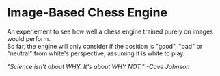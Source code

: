# Image-Based Chess Engine
 An experiement to see how well a chess engine trained purely on images would perform.<br>
 So far, the engine will only consider if the position is "good", "bad" or "neutral" from white's perspective, assuming it is white to play.<br>

 *"Science isn't about WHY. It's about WHY NOT." -Cave Johnson*
